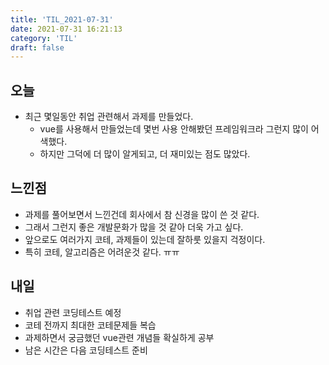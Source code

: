 ```yaml
---
title: 'TIL_2021-07-31'
date: 2021-07-31 16:21:13
category: 'TIL'
draft: false
---
```


## 오늘
- 최근 몇일동안 취업 관련해서 과제를 만들었다.
  - vue를 사용해서 만들었는데 몇번 사용 안해봤던 프레임워크라 그런지 많이 어색했다.
  - 하지만 그덕에 더 많이 알게되고, 더 재미있는 점도 많았다.

## 느낀점
- 과제를 풀어보면서 느낀건데 회사에서 참 신경을 많이 쓴 것 같다.
- 그래서 그런지 좋은 개발문화가 많을 것 같아 더욱 가고 싶다.
- 앞으로도 여러가지 코테, 과제들이 있는데 잘하룻 있을지 걱정이다.
- 특히 코테, 알고리즘은 어려운것 같다. ㅠㅠ

## 내일
- 취업 관련 코딩테스트 예정
- 코테 전까지 최대한 코테문제들 복습
- 과제하면서 궁금했던 vue관련 개념들 확실하게 공부
- 남은 시간은 다음 코딩테스트 준비
